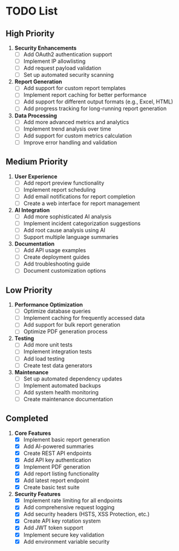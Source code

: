 # TODO List

## High Priority

1. **Security Enhancements**
   - [ ] Add OAuth2 authentication support
   - [ ] Implement IP allowlisting
   - [ ] Add request payload validation
   - [ ] Set up automated security scanning

2. **Report Generation**
   - [ ] Add support for custom report templates
   - [ ] Implement report caching for better performance
   - [ ] Add support for different output formats (e.g., Excel, HTML)
   - [ ] Add progress tracking for long-running report generation

3. **Data Processing**
   - [ ] Add more advanced metrics and analytics
   - [ ] Implement trend analysis over time
   - [ ] Add support for custom metrics calculation
   - [ ] Improve error handling and validation

## Medium Priority

1. **User Experience**
   - [ ] Add report preview functionality
   - [ ] Implement report scheduling
   - [ ] Add email notifications for report completion
   - [ ] Create a web interface for report management

2. **AI Integration**
   - [ ] Add more sophisticated AI analysis
   - [ ] Implement incident categorization suggestions
   - [ ] Add root cause analysis using AI
   - [ ] Support multiple language summaries

3. **Documentation**
   - [ ] Add API usage examples
   - [ ] Create deployment guides
   - [ ] Add troubleshooting guide
   - [ ] Document customization options

## Low Priority

1. **Performance Optimization**
   - [ ] Optimize database queries
   - [ ] Implement caching for frequently accessed data
   - [ ] Add support for bulk report generation
   - [ ] Optimize PDF generation process

2. **Testing**
   - [ ] Add more unit tests
   - [ ] Implement integration tests
   - [ ] Add load testing
   - [ ] Create test data generators

3. **Maintenance**
   - [ ] Set up automated dependency updates
   - [ ] Implement automated backups
   - [ ] Add system health monitoring
   - [ ] Create maintenance documentation

## Completed 

1. **Core Features**
   - [x] Implement basic report generation
   - [x] Add AI-powered summaries
   - [x] Create REST API endpoints
   - [x] Add API key authentication
   - [x] Implement PDF generation
   - [x] Add report listing functionality
   - [x] Add latest report endpoint
   - [x] Create basic test suite

2. **Security Features**
   - [x] Implement rate limiting for all endpoints
   - [x] Add comprehensive request logging
   - [x] Add security headers (HSTS, XSS Protection, etc.)
   - [x] Create API key rotation system
   - [x] Add JWT token support
   - [x] Implement secure key validation
   - [x] Add environment variable security
